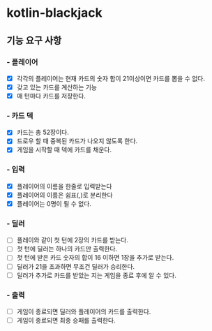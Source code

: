 # kotlin-blackjack
## 기능 요구 사항

### - 플레이어
- [X] 각각의 플레이어는 현재 카드의 숫자 합이 21이상이면 카드를 뽑을 수 없다.
- [x] 갖고 있는 카드를 계산하는 기능
- [X] 매 턴마다 카드를 저장한다.

### - 카드 덱
- [x] 카드는 총 52장이다. 
- [x] 드로우 할 때 중복된 카드가 나오지 않도록 한다.
- [x] 게임을 시작할 때 덱에 카드를 채운다.

### - 입력
- [x] 플레이어의 이름을 한줄로 입력받는다
- [x] 플레이어의 이름은 쉼표(,)로 분리한다
- [x] 플레이어는 0명이 될 수 없다.

### - 딜러
- [ ] 플레이와 같이 첫 턴에 2장의 카드를 받는다.
- [ ] 첫 턴에 딜러는 하나의 카드만 출력한다.
- [ ] 첫 턴에 받은 카드 숫자의 합이 16 이하면 1장을 추가로 받는다.
- [ ] 딜러가 21을 초과하면 무조건 딜러가 승리한다.
- [ ] 딜러가 추가로 카드를 받았는 지는 게임을 종료 후에 알 수 있다.

### - 출력
- [ ] 게임이 종료되면 딜러와 플레이어의 카드를 출력한다.
- [ ] 게임이 종료되면 최종 승패를 출력한다.
